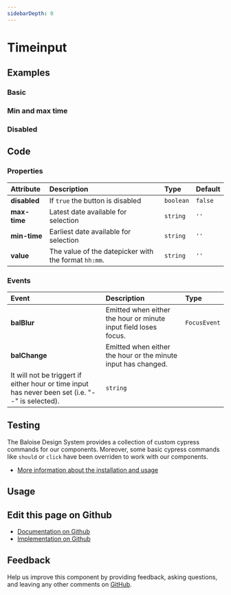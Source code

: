 ```yaml
---
sidebarDepth: 0
---
```


# Timeinput


<!-- START: human documentation top -->

<!-- END: human documentation top -->

<ClientOnly><docs-component-tabs></docs-component-tabs></ClientOnly>


## Examples

### Basic

<ClientOnly><docs-demo-bal-timeinput-114></docs-demo-bal-timeinput-114></ClientOnly>


### Min and max time

<ClientOnly><docs-demo-bal-timeinput-115></docs-demo-bal-timeinput-115></ClientOnly>


### Disabled

<ClientOnly><docs-demo-bal-timeinput-116></docs-demo-bal-timeinput-116></ClientOnly>



## Code



### Properties


| Attribute    | Description                                          | Type                 | Default            |
| :----------- | :--------------------------------------------------- | :------------------- | :----------------- |
| **disabled** | If `true` the button is disabled                     | <code>boolean</code> | <code>false</code> |
| **max-time** | Latest date available for selection                  | <code>string</code>  | <code>''</code>    |
| **min-time** | Earliest date available for selection                | <code>string</code>  | <code>''</code>    |
| **value**    | The value of the datepicker with the format `hh:mm`. | <code>string</code>  | <code>''</code>    |

### Events


| Event         | Description                                                                                                                                                    | Type                    |
| :------------ | :------------------------------------------------------------------------------------------------------------------------------------------------------------- | :---------------------- |
| **balBlur**   | Emitted when either the hour or minute input field loses focus.                                                                                                | <code>FocusEvent</code> |
| **balChange** | Emitted when either the hour or the minute input has changed.
It will not be triggert if either hour or time input has never been set (i.e. "--" is selected). | <code>string</code>     |

## Testing

The Baloise Design System provides a collection of custom cypress commands for our components. Moreover, some basic cypress commands like `should` or `click` have been overriden to work with our components.

- [More information about the installation and usage](/components/tooling/testing.html)

## Usage

<!-- START: human documentation usage -->

<!-- END: human documentation usage -->



## Edit this page on Github

* [Documentation on Github](https://github.com/baloise/design-system/blob/master/docs/src/components/components/bal-timeinput.md)
* [Implementation on Github](https://github.com/baloise/design-system/blob/master/packages/components/src/components/bal-timeinput)

## Feedback

Help us improve this component by providing feedback, asking questions, and leaving any other comments on [GitHub](https://github.com/baloise/design-system/issues/new).

